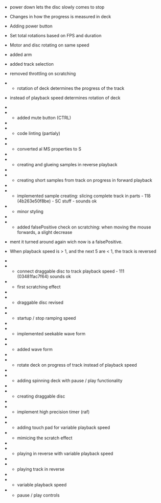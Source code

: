 * power down lets the disc slowly comes to stop

* Changes in how the progress is measured in deck

* Adding power button

* Set total rotations based on FPS and duration
* Motor and disc rotating on same speed

* added arm

* added track selection

* removed throttling on scratching

 * - rotation of deck determines the progress of the track
 * instead of playback speed determines rotation of deck
 *
 * - added mute button (CTRL)
 *
 * - code linting (partialy)
 *
 * - converted al MS properties to S
 *
 * - creating and glueing samples in reverse playback
 *
 * - creating short samples from track on progress in forward playback
 *
 * - implemented sample creating: slicing complete track in parts - 118 (4b263e50f8be) - SC stuff - sounds ok
 * - minor styling
 *
 * - added falsePositive check on scratching: when moving the mouse forwards, a slight decrease
 * ment it turned around again wich now is a falsePositive.
 * When playback speed is > 1, and the next 5 are < 1, the track is reversed
 *
 * - connect draggable disc to track playback speed - 111 (03481fac7f64) sounds ok
 * - first scratching effect
 *
 * - draggable disc revised
 *
 * - startup / stop ramping speed
 *
 * - implemented seekable wave form
 *
 * - added wave form
 *
 * - rotate deck on progress of track instead of playback speed
 *
 * - adding spinning deck with pause / play functionality
 *
 * - creating draggable disc
 *
 * - implement high precision timer (raf)
 *
 * - adding touch pad for variable playback speed
 * - mimicing the scratch effect
 *
 * - playing in reverse with variable playback speed
 *
 * - playing track in reverse
 *
 * - variable playback speed
 * - pause / play controls